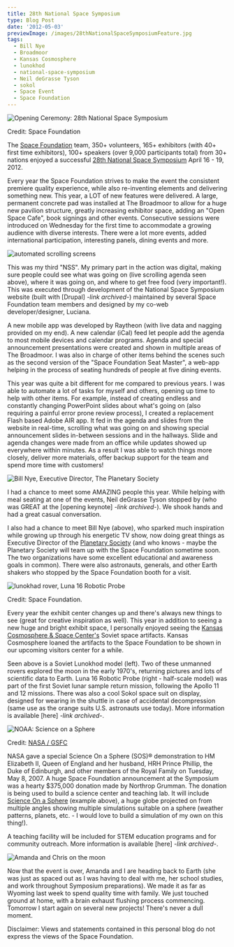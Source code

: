 ```yaml
---
title: 28th National Space Symposium
type: Blog Post
date: '2012-05-03'
previewImage: /images/28thNationalSpaceSymposiumFeature.jpg
tags:
  - Bill Nye
  - Broadmoor
  - Kansas Cosmosphere
  - lunokhod
  - national-space-symposium
  - Neil deGrasse Tyson
  - sokol
  - Space Event
  - Space Foundation
---
```

![Opening Ceremony: 28th National Space Symposium](/images/openingCeremony.jpg)

Credit: Space Foundation

The [Space Foundation](https://spacesymposium.org) team, 350+ volunteers, 165+ exhibitors (with 40+ first time exhibitors), 100+ speakers (over 9,000 participants total) from 30+ nations enjoyed a successful [28th National Space Symposium](https://spacesymposium.org) April 16 - 19, 2012.

Every year the Space Foundation strives to make the event the consistent premiere quality experience, while also re-inventing elements and delivering something new. This year, a LOT of new features were delivered. A large, permanent concrete pad was installed at The Broadmoor to allow for a huge new pavilion structure, greatly increasing exhibitor space, adding an "Open Space Cafe", book signings and other events. Consecutive sessions were introduced on Wednesday for the first time to accommodate a growing audience with diverse interests. There were a lot more events, added international participation, interesting panels, dining events and more.

![automated scrolling screens](/images/auomatedScreens.jpg)

This was my third "NSS". My primary part in the action was digital, making sure people could see what was going on (live scrolling agenda seen above), where it was going on, and where to get free food (very important!). This was executed through development of the National Space Symposium website (built with [Drupal] *-link archived-*) maintained by several Space Foundation team members and designed by my co-web developer/designer, Luciana.

A new mobile app was developed by Raytheon (with live data and nagging provided on my end). A new calendar (iCal) feed let people add the agenda to most mobile devices and calendar programs. Agenda and special announcement presentations were created and shown in multiple areas of The Broadmoor. I was also in charge of other items behind the scenes such as the second version of the "Space Foundation Seat Master", a web-app helping in the process of seating hundreds of people at five dining events.

This year was quite a bit different for me compared to previous years. I was able to automate a lot of tasks for myself and others, opening up time to help with other items. For example, instead of creating endless and constantly changing PowerPoint slides about what's going on (also requiring a painful error prone review process), I created a replacement Flash based Adobe AIR app. It fed in the agenda and slides from the website in real-time, scrolling what was going on and showing special announcement slides in-between sessions and in the hallways. Slide and agenda changes were made from an office while updates showed up everywhere within minutes. As a result I was able to watch things more closely, deliver more materials, offer backup support for the team and spend more time with customers!

![Bill Nye, Executive Director, The Planetary Society](/images/billNye.jpg)

I had a chance to meet some AMAZING people this year. While helping with meal seating at one of the events, Neil deGrasse Tyson stopped by (who was GREAT at the [opening keynote] *-link archived-*). We shook hands and had a great casual conversation.

I also had a chance to meet Bill Nye (above), who sparked much inspiration while growing up through his energetic TV show, now doing great things as Executive Director of the [Planetary Society](https://www.planetary.org/) (and who knows - maybe the Planetary Society will team up with the Space Foundation sometime soon. The two organizations have some excellent educational and awareness goals in common). There were also astronauts, generals, and other Earth shakers who stopped by the Space Foundation booth for a visit.

![lunokhad rover, Luna 16 Robotic Probe](/images/lunapod.jpg)

Credit: Space Foundation.

Every year the exhibit center changes up and there's always new things to see (great for creative inspiration as well). This year in addition to seeing a new huge and bright exhibit space, I personally enjoyed seeing the [Kansas Cosmosphere & Space Center's](https://www.cosmo.org/) Soviet space artifacts. Kansas Cosmosphere loaned the artifacts to the Space Foundation to be shown in our upcoming visitors center for a while.

Seen above is a Soviet Lunokhod model (left). Two of these unmanned rovers explored the moon in the early 1970's, returning pictures and lots of scientific data to Earth. Luna 16 Robotic Probe (right - half-scale model) was part of the first Soviet lunar sample return mission, following the Apollo 11 and 12 missions. There was also a cool Sokol space suit on display, designed for wearing in the shuttle in case of accidental decompression (same use as the orange suits U.S. astronauts use today). More information is available [here] *-link archived-*.

![NOAA: Science on a Sphere](/images/scienceOnASphere.jpg)

Credit: [NASA / GSFC](https://map.gsfc.nasa.gov/media/070971/index.html)

NASA gave a special Science On a Sphere (SOS)® demonstration to HM Elizabeth II, Queen of England and her husband, HRH Prince Phillip, the Duke of Edinburgh, and other members of the Royal Family on Tuesday, May 8, 2007. A huge Space Foundation announcement at the Symposium was a hearty $375,000 donation made by Northrop Grumman. The donation is being used to build a science center and teaching lab. It will include [Science On a Sphere](https://sos.noaa.gov/) (example above), a huge globe projected on from multiple angles showing multiple simulations suitable on a sphere (weather patterns, planets, etc. - I would love to build a simulation of my own on this thing!).

A teaching facility will be included for STEM education programs and for community outreach. More information is available [here] *-link archived-*.

![Amanda and Chris on the moon](/images/onTheMoon.jpg)

Now that the event is over, Amanda and I are heading back to Earth (she was just as spaced out as I was having to deal with me, her school studies, and work throughout Symposium preparations). We made it as far as Wyoming last week to spend quality time with family. We just touched ground at home, with a brain exhaust flushing process commencing. Tomorrow I start again on several new projects! There's never a dull moment.

Disclaimer: Views and statements contained in this personal blog do not express the views of the Space Foundation.
